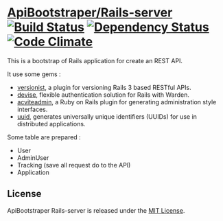 # [ApiBootstraper/Rails-server](http://apibootstraper.github.com/apps/rails-server) [![Build Status](https://travis-ci.org/ApiBootstraper/Rails-server.png?branch=rails3)](https://travis-ci.org/ApiBootstraper/Rails-server) [![Dependency Status](https://gemnasium.com/ApiBootstraper/Rails-server.png)](https://gemnasium.com/ApiBootstraper/Rails-server) [![Code Climate](https://codeclimate.com/github/ApiBootstraper/Rails-server.png)](https://codeclimate.com/github/ApiBootstraper/Rails-server)

This is a bootstrap of Rails application for create an REST API.

It use some gems :

- [versionist](https://github.com/bploetz/versionist), a plugin for versioning Rails 3 based RESTful APIs.
- [devise](https://github.com/plataformatec/devise), flexible authentication solution for Rails with Warden.
- [acviteadmin](http://activeadmin.info/), a Ruby on Rails plugin for generating administration style interfaces.
- [uuid](https://github.com/assaf/uuid), generates universally unique identifiers (UUIDs) for use in distributed applications.

Some table are prepared :

- User
- AdminUser
- Tracking (save all request do to the API)
- Application



## License

ApiBootstraper Rails-server is released under the [MIT License](http://www.opensource.org/licenses/MIT).
